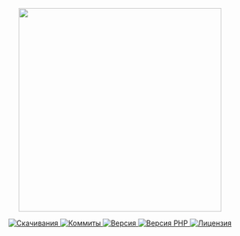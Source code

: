 <p align="center"><a href="https://www.localzet.com" target="_blank">
  <img src="https://static.zorin.space/media/logos/LocalzetGroup.png" width="400">
</a></p>

<p align="center">
  <a href="https://packagist.org/packages/localzet/cron">
  <img src="https://img.shields.io/packagist/dt/localzet/cron?label=%D0%A1%D0%BA%D0%B0%D1%87%D0%B8%D0%B2%D0%B0%D0%BD%D0%B8%D1%8F" alt="Скачивания">
</a>
  <a href="https://github.com/localzet/cron">
  <img src="https://img.shields.io/github/commit-activity/t/localzet/cron?label=%D0%9A%D0%BE%D0%BC%D0%BC%D0%B8%D1%82%D1%8B" alt="Коммиты">
</a>
  <a href="https://packagist.org/packages/localzet/cron">
  <img src="https://img.shields.io/packagist/v/localzet/cron?label=%D0%92%D0%B5%D1%80%D1%81%D0%B8%D1%8F" alt="Версия">
</a>
  <a href="https://packagist.org/packages/localzet/cron">
  <img src="https://img.shields.io/packagist/dependency-v/localzet/cron/php?label=PHP" alt="Версия PHP">
</a>
  <a href="https://github.com/localzet/cron">
  <img src="https://img.shields.io/github/license/localzet/cron?label=%D0%9B%D0%B8%D1%86%D0%B5%D0%BD%D0%B7%D0%B8%D1%8F" alt="Лицензия">
</a>
</p>
